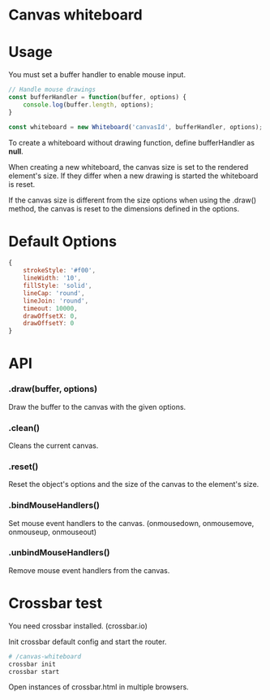 # Canvas whiteboard

# Usage
You must set a buffer handler to enable mouse input.
```javascript
// Handle mouse drawings
const bufferHandler = function(buffer, options) {
    console.log(buffer.length, options);
}

const whiteboard = new Whiteboard('canvasId', bufferHandler, options);
```

To create a whiteboard without drawing function, define bufferHandler as **null**.

When creating a new whiteboard, the canvas size is set to the rendered element's size.
If they differ when a new drawing is started the whiteboard is reset.

If the canvas size is different from the size options when using the .draw() method, 
the canvas is reset to the dimensions defined in the options.

# Default Options
```javascript
{
    strokeStyle: '#f00',
    lineWidth: '10',
    fillStyle: 'solid',
    lineCap: 'round',
    lineJoin: 'round',
    timeout: 10000,
    drawOffsetX: 0,
    drawOffsetY: 0
}
```

# API
### .draw(buffer, options)
Draw the buffer to the canvas with the given options.

### .clean()
Cleans the current canvas.

### .reset()
Reset the object's options and the size of the canvas to the element's size.

### .bindMouseHandlers()
Set mouse event handlers to the canvas. (onmousedown, onmousemove, onmouseup, onmouseout)

### .unbindMouseHandlers()
Remove mouse event handlers from the canvas.

# Crossbar test
You need crossbar installed. (crossbar.io)

Init crossbar default config and start the router.
```bash
# /canvas-whiteboard
crossbar init
crossbar start
```
Open instances of crossbar.html in multiple browsers.
